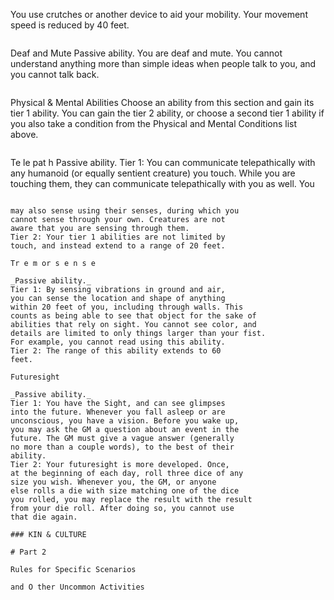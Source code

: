 You use crutches or another device to aid your
mobility. Your movement speed is reduced by 40
feet.
```

```
Deaf and Mute
Passive ability.
You are deaf and mute. You cannot understand
anything more than simple ideas when people talk to
you, and you cannot talk back.
```

```
Physical & Mental Abilities
Choose an ability from this section and gain its
tier 1 ability. You can gain the tier 2 ability, or
choose a second tier 1 ability if you also take a
condition from the Physical and Mental Conditions
list above.
```

```
Te le pat h
Passive ability.
Tier 1: You can communicate telepathically with
any humanoid (or equally sentient creature) you
touch. While you are touching them, they can
communicate telepathically with you as well. You
```

may also sense using their senses, during which you
cannot sense through your own. Creatures are not
aware that you are sensing through them.
Tier 2: Your tier 1 abilities are not limited by
touch, and instead extend to a range of 20 feet.

Tr e m or s e n s e

_Passive ability._
Tier 1: By sensing vibrations in ground and air,
you can sense the location and shape of anything
within 20 feet of you, including through walls. This
counts as being able to see that object for the sake of
abilities that rely on sight. You cannot see color, and
details are limited to only things larger than your fist.
For example, you cannot read using this ability.
Tier 2: The range of this ability extends to 60
feet.

Futuresight

_Passive ability._
Tier 1: You have the Sight, and can see glimpses
into the future. Whenever you fall asleep or are
unconscious, you have a vision. Before you wake up,
you may ask the GM a question about an event in the
future. The GM must give a vague answer (generally
no more than a couple words), to the best of their
ability.
Tier 2: Your futuresight is more developed. Once,
at the beginning of each day, roll three dice of any
size you wish. Whenever you, the GM, or anyone
else rolls a die with size matching one of the dice
you rolled, you may replace the result with the result
from your die roll. After doing so, you cannot use
that die again.

### KIN & CULTURE

# Part 2

Rules for Specific Scenarios

and O ther Uncommon Activities
